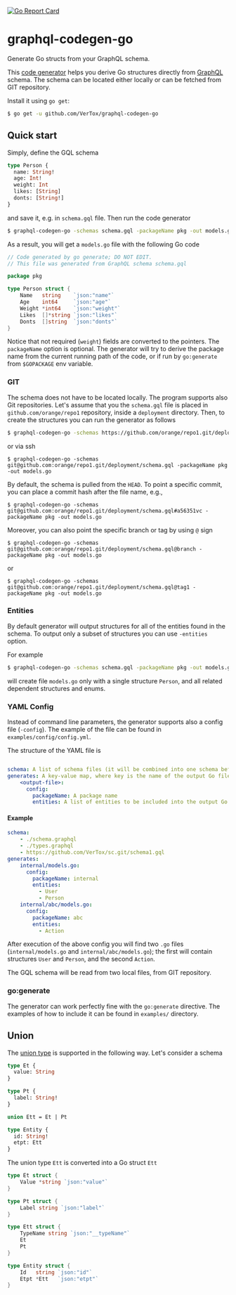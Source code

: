 [![Go Report Card](https://goreportcard.com/badge/github.com/VerTox/graphql-codegen-go)](https://goreportcard.com/report/github.com/VerTox/graphql-codegen-go)

# graphql-codegen-go
Generate Go structs from your GraphQL schema.

This [code generator](https://blog.golang.org/generate) helps you derive Go structures directly from [GraphQL](https://graphql.org/) schema. The schema
can be located either locally or can be fetched from GIT repository.

Install it using `go get`:

```bash
$ go get -u github.com/VerTox/graphql-codegen-go
```
## Quick start

Simply, define the GQL schema
```graphql
type Person {
  name: String!
  age: Int!
  weight: Int
  likes: [String]
  donts: [String!]
}
```
and save it, e.g. in `schema.gql` file. Then run the code generator

```bash
$ graphql-codegen-go -schemas schema.gql -packageName pkg -out models.go
```
As a result, you will get a `models.go` file with the following Go code

```go
// Code generated by go generate; DO NOT EDIT.
// This file was generated from GraphQL schema schema.gql

package pkg

type Person struct {
	Name   string    `json:"name"`
	Age    int64     `json:"age"`
	Weight *int64    `json:"weight"`
	Likes  []*string `json:"likes"`
	Donts  []string  `json:"donts"`
}
```

Notice that not required (`weight`) fields are converted to the pointers. The `packageName` option is optional. The generator
will try to derive the package name from the current running path of the code, or if run by `go:generate` from `$GOPACKAGE` env variable.

### GIT

The schema does not have to be located locally. The program supports also Git repositories.
Let's assume that you the `schema.gql` file is placed in `github.com/orange/repo1` repository, inside a `deployment` directory.
Then, to create the structures you can run the generator as follows

```bash
$ graphql-codegen-go -schemas https://github.com/orange/repo1.git/deployment/schema.gql -packageName pkg -out models.go
```

or via ssh

```
$ graphql-codegen-go -schemas git@github.com:orange/repo1.git/deployment/schema.gql -packageName pkg -out models.go
```

By default, the schema is pulled from the `HEAD`. To point a specific commit, you can place a commit hash after the file name, e.g.,

```
$ graphql-codegen-go -schemas git@github.com:orange/repo1.git/deployment/schema.gql#a56351vc -packageName pkg -out models.go
```

Moreover, you can also point the specific branch or tag by using `@` sign

```
$ graphql-codegen-go -schemas git@github.com:orange/repo1.git/deployment/schema.gql@branch -packageName pkg -out models.go
```

or

```
$ graphql-codegen-go -schemas git@github.com:orange/repo1.git/deployment/schema.gql@tag1 -packageName pkg -out models.go
```

### Entities

By default generator will output structures for all of the entities found in the schema. To output only a subset of structures
you can use `-entities` option.

For example
```bash
$ graphql-codegen-go -schemas schema.gql -packageName pkg -out models.go -entities Person
```
will create file `models.go` only with a single structure `Person`, and all related dependent structures and enums.


### YAML Config

Instead of command line parameters, the generator supports also a config file (`-config`). The example of the file can be found in `examples/config/config.yml`.

The structure of the YAML file is

```yaml

schema: A list of schema files (it will be combined into one schema before parsing)
generates: A key-value map, where key is the name of the output Go file
    <output-file>:
      config:
        packageName: A package name
        entities: A list of entities to be included into the output Go file
```

#### Example

```yaml
schema:
    - ./schema.graphql
    - ./types.graphql
    - https://github.com/VerTox/sc.git/schema1.gql
generates:
    internal/models.go:
      config:
        packageName: internal
        entities:
          - User
          - Person
    internal/abc/models.go:
      config:
        packageName: abc
        entities:
          - Action
```

After execution of the above config you will find two `.go` files (`internal/models.go` and `internal/abc/models.go`);
the first will contain structures `User` and `Person`, and the second `Action`.

The GQL schema will be read from two local files, from GIT repository.

### go:generate

The generator can work perfectly fine with the ```go:generate``` directive. The examples of how to include it can be found in `examples/` directory.


## Union

The [union type](https://graphql.org/learn/schema/#union-types) is supported in the following way. Let's consider a schema
```graphql
type Et {
  value: String
}

type Pt {
  label: String!
}

union Ett = Et | Pt

type Entity {
  id: String!
  etpt: Ett
}
```

The union type `Ett` is converted into a Go struct `Ett`
```go
type Et struct {
	Value *string `json:"value"`
}

type Pt struct {
	Label string `json:"label"`
}

type Ett struct {
	TypeName string `json:"__typeName"`
	Et
	Pt
}

type Entity struct {
	Id   string `json:"id"`
	Etpt *Ett   `json:"etpt"`
}
```
